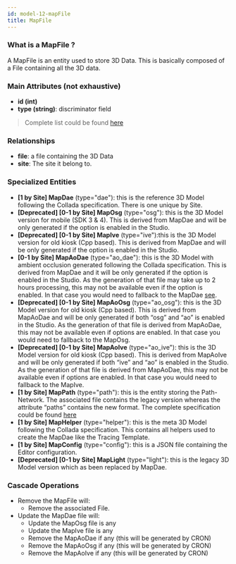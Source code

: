 ```yaml
---
id: model-12-mapFile
title: MapFile
---
```


### What is a MapFile ?

A MapFile is an entity used to store 3D Data. This is basically composed
of a File containing all the 3D data.

### Main Attributes (not exhaustive)

- **id (int)**
- **type (string)**: discriminator field

> Complete list could be found [here](reference-12-mapFile.md)

### Relationships

- **file**: a file containing the 3D Data
- **site**: The site it belong to.

### Specialized Entities

- **\[1 by Site\] MapDae** (type="dae"): this is the reference 3D Model
following the Collada specification. There is one unique by Site.
- **\[Deprecated\] \[0-1 by Site\] MapOsg** (type="osg"): this is the 3D
 Model version for mobile (SDK 3 & 4). This is derived from MapDae and
 will be only generated if the option is enabled in the Studio.
- **\[Deprecated\] \[0-1 by Site\] MapIve** (type="ive"):this is the 3D
Model version for old kiosk (Cpp based). This is derived from MapDae and
 will be only generated if the option is enabled in the Studio.
- **\[0-1 by Site\] MapAoDae** (type="ao_dae"): this is the 3D Model with
ambient occlusion generated following the Collada specification. This is
derived from MapDae and it will be only generated if the option is enabled
in the Studio. As the generation of that file may take up to 2 hours
processing, this may not be available even if the option is enabled. In
that case you would need to fallback to the MapDae [see](https://gamedev.stackexchange.com/questions/23/what-is-ambient-occlusion).
- **\[Deprecated\] \[0-1 by Site\] MapAoOsg** (type="ao_osg"): this is
the 3D Model version for old kiosk (Cpp based). This is derived from
MapAoDae and will be only generated if both “osg” and “ao” is enabled
in the Studio. As the generation of that file is derived from MapAoDae,
this may not be available even if options are enabled. In that case you
 would need to fallback to the MapOsg.
- **\[Deprecated\] \[0-1 by Site\] MapAoIve** (type="ao_ive"): this is
the 3D Model version for old kiosk (Cpp based). This is derived from
MapAoIve and will be only generated if both “ive” and “ao” is enabled
in the Studio. As the generation of that file is derived from MapAoDae,
this may not be available even if options are enabled. In that case you
would need to fallback to the MapIve.
- **\[1 by Site\] MapPath** (type="path"):  this is the entity storing
the Path-Network. The associated file contains the legacy version whereas
 the attribute “paths” contains the new format. The complete specification
 could be found [here]()
- **\[1 by Site\] MapHelper** (type="helper"): this is the meta 3D Model
following the Collada specification. This contains all helpers used to
create the MapDae like the Tracing Template.
- **\[1 by Site\] MapConfig** (type="config"): this is a JSON file
containing the Editor configuration.
- **\[Deprecated\] \[0-1 by Site\] MapLight** (type="light"): this is
the legacy 3D Model version which as been replaced by MapDae.

### Cascade Operations

- Remove the MapFile will:
    - Remove the associated File.
- Update the MapDae file will:
    - Update the MapOsg file is any
    - Update the MapIve file is any
    - Remove the MapAoDae if any (this will be generated by CRON)
    - Remove the MapAoOsg if any (this will be generated by CRON)
    - Remove the MapAoIve if any (this will be generated by CRON)



